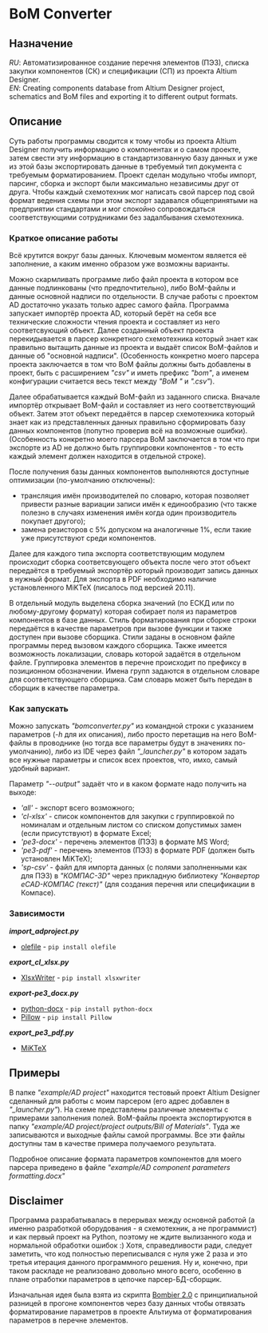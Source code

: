 # BoM Converter

## Назначение
*RU*: Автоматизированное создание перечня элементов (ПЭ3), списка закупки компонентов (СК) и спецификации (СП) из проекта Altium Designer.<br/>
*EN*: Creating components database from Altium Designer project, schematics and BoM files and exporting it to different output formats.

## Описание
Суть работы программы сводится к тому чтобы из проекта Altium Designer получить информацию о компонентах и о самом проекте, затем свести эту информацию в стандартизованную базу данных и уже из этой базы экспортировать данные в требуемый тип документа с требуемым форматированием. Проект сделан модульно чтобы импорт, парсинг, сборка и экспорт были максимально независимы друг от друга. Чтобы каждый схемотехник мог написать свой парсер под свой формат ведения схемы при этом экспорт задавался общепринятыми на предприятии стандартами и мог спокойно сопровождаться соответствующими сотрудниками без задалбывания схемотехника.

### Краткое описание работы
Всё крутится вокруг базы данных. Ключевым моментом является её заполнение, а каким именно образом уже возможны варианты.

Можно скармливать программе либо файл проекта в котором все данные подлинкованы (что предпочтительно), либо BoM-файлы и данные основной надписи по отдельности.
В случае работы с проектом AD достаточно указать только адрес самого файла. Программа запускает импортёр проекта AD, который берёт на себя все технические сложности чтения проекта и составляет из него соответсвующий объект. Далее созданный объект проекта перекидывается в парсер конкретного схемотехника который знает как правильно вытащить данные из проекта и выдаёт список BoM-файлов и данные об "основной надписи". (Особенность конкретно моего парсера проекта заключается в том что BoM файлы должны быть добавлены в проект, быть с расширением *"csv"* и иметь префикс *"bom"*, а именем конфигурации считается весь текст между *"BoM "* и *".csv"*).

Далее обрабатывается каждый BoM-файл из заданного списка. Вначале импортёр открывает BoM-файл и составляет из него соответствующий объект. Затем этот объект передаётся в парсер схемотехника который знает как из представленных данных правильно сформировать базу данных компонентов (попутно проверив всё на возможные ошибки). (Особенность конкретно моего парсера BoM заключается в том что при экспорте из AD не должно быть группировки компонентов - то есть каждый элемент должен находится в отдельной строке).

После получения базы данных компонентов выполняются доступные оптимизации (по-умолчанию отключены):
- трансляция имён производителей по словарю, которая позволяет привести разные вариации записи имён к единообразию (что также полезно в случаях изменения имён когда один производитель покупает другого);
- замена резисторов с 5% допуском на аналогичные 1%, если такие уже присутствуют среди компонентов.

Далее для каждого типа экспорта соответствующим модулем происходит сборка соответсвующего объекта после чего этот объект передаётся в требуемый экспортёр который производит запись данных в нужный формат. Для экспорта в PDF необходимо наличие установленного MiKTeX (писалось под версией 20.11).

В отдельный модуль выделена сборка значений (по ЕСКД или по любому-другому формату) которая собирает поля из параметров компонентов в базе данных. Стиль форматирования при сборке строки передаётся в качестве параметров при вызове функции и также доступен при вызове сборщика. Стили заданы в основном файле программы перед вызовом каждого сборщика. Также имеется возможность локализации, словарь которой задаётся в отдельном файле. Группировка элементов в перечне происходит по префиксу в позиционном обозначении. Имена групп задаются в отдельном словаре для соответствующего сборщика. Сам словарь может быть передан в сборщик в качестве параметра.

### Как запускать
Можно запускать *"bomconverter.py"* из командной строки с указанием параметров (*-h* для их описания), либо просто перетащив на него BoM-файлы в проводнике (но тогда все параметры будут в значениях по-умолчанию), либо из IDE через файл *"_launcher.py"* в котором задать все нужные параметры и список всех проектов, что, имхо, самый удобный вариант.

Параметр *"--output"* задаёт что и в каком формате надо получить на выходе:
- *'all'* - экспорт всего возможного;
- *'cl-xlsx'* - список компонентов для закупки с группировкой по номиналам и отдельным листом со списком допустимых замен (если присутствуют) в формате Excel;
- *'pe3-docx'* - перечень элементов (ПЭ3) в формате MS Word;
- *'pe3-pdf'* - перечень элементов (ПЭ3) в формате PDF (должен быть установлен MiKTeX);
- *'sp-csv'* - файл для импорта данных (с полями заполненными как для ПЭ3) в *"КОМПАС-3D"* через прикладную библиотеку *"Конвертор eCAD-КОМПАС (текст)"* (для создания перечня или спецификации в Компасе).

### Зависимости
**_import_adproject.py_**
- [olefile](https://pypi.org/project/olefile) - `pip install olefile`

**_export_cl_xlsx.py_**
- [XlsxWriter](https://xlsxwriter.readthedocs.io/) - `pip install xlsxwriter`

**_export-pe3_docx.py_**
- [python-docx](https://python-docx.readthedocs.io) - `pip install python-docx`
- [Pillow](https://pillow.readthedocs.io) - `pip install Pillow`

**_export_pe3_pdf.py_**
- [MiKTeX](https://miktex.org/)

## Примеры
В папке *"example/AD project"* находится тестовый проект Altium Designer сделанный для работы с моим парсером (его адрес добавлен в *"_launcher.py"*). На схеме представлены различные элементы с примерами заполнения полей. BoM-файлы проекта экспортируются в папку *"example/AD project/project outputs/Bill of Materials"*. Туда же записываются и выходные файлы самой программы. Все эти файлы доступны там в качестве примера получаемого результата.

Подробное описание формата параметров компонентов для моего парсера приведено в файле *"example/AD component parameters formatting.docx"*

## Disclaimer
Программа разрабатывалась в перерывах между основной работой (а именно разработкой оборудования - я схемотехник, а не программист) и как первый проект на Python, поэтому не ждите вылизанного кода и нормальной обработки ошибок :) Хотя, справедливости ради, следует заметить, что код полностью переписывался с нуля уже 2 раза и это третья итерация данного программного решения. Ну и, конечно, при таком раскладе не реализовано довольно много всего, особенно в плане отработки параметров в цепочке парсер-БД-сборщик.

Изначальная идея была взята из скрипта [Bombier 2.0](https://github.com/dngulin/bombier) с принципиальной разницей в прогоне компонентов через базу данных чтобы отвязать форматирование параметров в проекте Альтиума от форматирования параметров в перечне элементов. 
